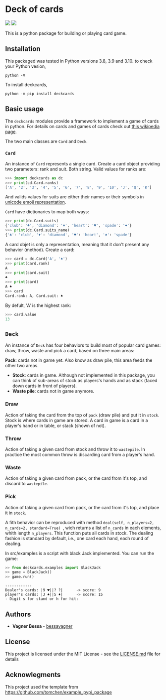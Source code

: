 # Deck of cards

<img src="https://img.shields.io/github/license/bessavagner/deckcards" /> <img src="https://img.shields.io/pypi/v/deckcards" />

This is a python package for building or playing card game.


## Installation

This packaged was tested in Python versions 3.8, 3.9 and 3.10. to check your Python vesion,

```shell
python -V
```

To install deckcards,

```python -m pip install deckcards```

## Basic usage

The ```deckcards``` modules provide a framework to implement a game of cards in python. For details on cards and games of cards check out [this wikipedia page](https://en.wikipedia.org/wiki/Standard_52-card_deck).

The two main classes are ```Card``` and ```Deck```.

### ```Card```

An instance of ```Card``` represents a single card. Create a card object providing two parameters: rank and suit. Both string. Valid values for ranks are:

```python
>>> import deckcards as dc
>>> print(cd.Card.ranks)
['A', '2', '3', '4', '5', '6', '7', '8', '9', '10', 'J', 'Q', 'K']
```

And valids values for suits are either their names or their symbols in [unicode emoji representation](https://en.wikipedia.org/wiki/Playing_cards_in_Unicode#Emoji).

```Card``` have dictionaries to map both ways:

```python
>>> print(dc.Card.suits)
{'club': '♣', 'diamond': '♦', 'heart': '♥', 'spade': '♠'}
>>> print(dc.Card.suits_name)
{'♣': 'club', '♦': 'diamond', '♥': 'heart', '♠': 'spade'}
```

A card objet is only a representation, meaning that it don't present any behavior (method). Create a card:

```python
>>> card = dc.Card('A', '♠')
>>> print(card.rank)
A
>>> print(card.suit)
♠
>>> print(card)
A ♠
>>> card
Card.rank: A, Card.suit: ♠
```
By defult, 'A' is the highest rank:
```python
>>> card.value
13
```

## ```Deck```

An instance of ```Deck``` has four behaviors to build most of popular card games: draw, throw, waste and pick a card, based on three main areas:

**Pack**: cards not in game yet. Also know as draw pile, this area feeds the other two areas.
- **Stock**: cards in game. Although not implemented in this package, you can think of sub-areas of stock as players's hands and as stack (faced down cards in front of players).
- **Waste pile**: cards not in game anymore.

### **Draw**
Action of taking the card from the top of ```pack``` (draw pile) and put it in ```stock```. Stock is where cards in game are stored. A card in game is a card in a player's hand or in table, or stack (shown of not).

### **Throw**
Action of taking a given card from stock and throw it to ```wastepile```. In practice the most common throw is discarding card from a player's hand.

### **Waste**
Action of taking a given card from pack, or the card from it's top, and discard to ```wastepile```. 

### **Pick**
Action of taking a given card from pack, or the card from it's top, and place it in ```stock```.

A fith behavior can be reproduced with method ```deal(self, n_players=2, n_cards=2, standard=True) ```, wich returns a list of ```n_cards``` in each elements, whith length ```n_players```. This function puts all cards in stock. The dealing fashion is standard by default, i.e., one card each hand, each round of dealing.

In src/examples is a script with black Jack implemented. You can run the game:

```python
>> from deckcards.examples import BlackJack
>> game = BlackJack()
>> game.run()
```
```shell
------------
Dealer's cards: |9 ♥||? ?|      -> score: 9
player's cards: |J ♠||5 ♦|      -> score: 15
- Digit s for stand or h for hit:
```
## Authors

* **Vagner Bessa** - [bessavagner](https://github.com/bessavagner)

## License

This project is licensed under the MIT License - see the [LICENSE.md](https://github.com/bessavagner/deckcards/blob/main/LICENSE) file for details

## Acknowlegments

This project used the template from https://github.com/tomchen/example_pypi_package
